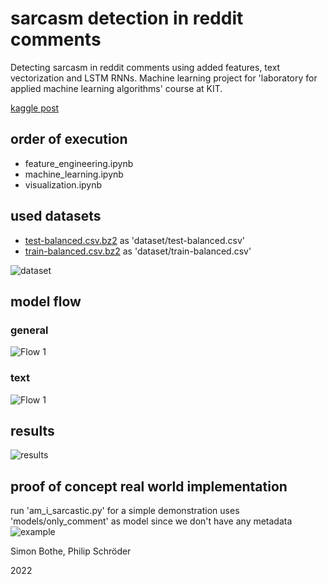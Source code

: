 # sarcasm detection in reddit comments

Detecting sarcasm in reddit comments using added features, text vectorization and LSTM RNNs.
Machine learning project for 'laboratory for applied machine learning algorithms' course at KIT.

[kaggle post](https://www.kaggle.com/danofer/sarcasm)

## order of execution
* feature_engineering.ipynb
* machine_learning.ipynb
* visualization.ipynb

## used datasets
* [test-balanced.csv.bz2](https://nlp.cs.princeton.edu/SARC/0.0/main/test-balanced.csv.bz2) as 'dataset/test-balanced.csv'
* [train-balanced.csv.bz2](https://nlp.cs.princeton.edu/SARC/0.0/main/train-balanced.csv.bz2) as 'dataset/train-balanced.csv'

![dataset](https://github.com/phil-kit/reddit-comment-lama/raw/main/graphs/dataset_head.png)

## model flow
### general
![Flow 1](https://github.com/phil-kit/reddit-comment-lama/raw/main/graphs/model_flow.png)


### text
![Flow 1](https://github.com/phil-kit/reddit-comment-lama/raw/main/graphs/text_flow.png)

## results
![results](https://github.com/phil-kit/reddit-comment-lama/raw/main/graphs/compare_models.png)

## proof of concept real world implementation
run 'am_i_sarcastic.py' for a simple demonstration
uses 'models/only_comment' as model since we don't have any metadata
![example](https://github.com/phil-kit/reddit-comment-lama/raw/main/graphs/am_i_sarcastic.png)

Simon Bothe, Philip Schröder

2022
